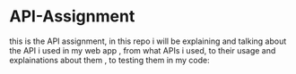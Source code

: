 # API-Assignment

this is the API assignment, in this repo i will be explaining and talking about the API i used in my web app , from what APIs i used, to their usage  and explainations about them , to testing them in my code:
